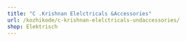 ```yaml
---
title: "C .Krishnan Elelctricals &Accessories"
url: /kozhikode/c-krishnan-elelctricals-undaccessories/
shop: Elektrisch
---
```

